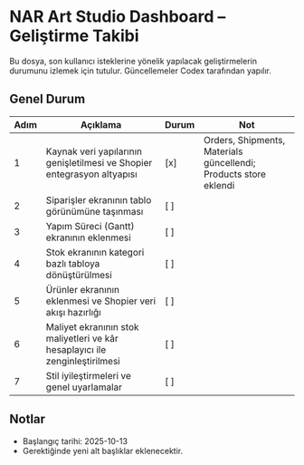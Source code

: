 # NAR Art Studio Dashboard – Geliştirme Takibi

Bu dosya, son kullanıcı isteklerine yönelik yapılacak geliştirmelerin durumunu izlemek için tutulur. Güncellemeler Codex tarafından yapılır.

## Genel Durum
| Adım | Açıklama | Durum | Not |
| --- | --- | --- | --- |
| 1 | Kaynak veri yapılarının genişletilmesi ve Shopier entegrasyon altyapısı | [x] | Orders, Shipments, Materials güncellendi; Products store eklendi |
| 2 | Siparişler ekranının tablo görünümüne taşınması | [ ] |  |
| 3 | Yapım Süreci (Gantt) ekranının eklenmesi | [ ] |  |
| 4 | Stok ekranının kategori bazlı tabloya dönüştürülmesi | [ ] |  |
| 5 | Ürünler ekranının eklenmesi ve Shopier veri akışı hazırlığı | [ ] |  |
| 6 | Maliyet ekranının stok maliyetleri ve kâr hesaplayıcı ile zenginleştirilmesi | [ ] |  |
| 7 | Stil iyileştirmeleri ve genel uyarlamalar | [ ] |  |

## Notlar
- Başlangıç tarihi: 2025-10-13
- Gerektiğinde yeni alt başlıklar eklenecektir.
